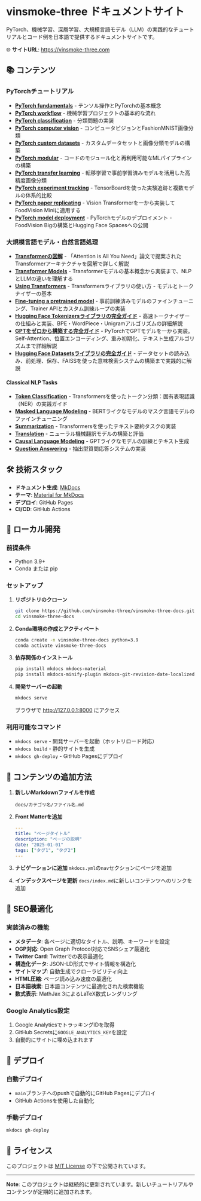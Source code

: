 # vinsmoke-three ドキュメントサイト

PyTorch、機械学習、深層学習、大規模言語モデル（LLM）の実践的なチュートリアルとコード例を日本語で提供するドキュメントサイトです。

🌐 **サイトURL**: https://vinsmoke-three.com

## 📚 コンテンツ

### PyTorchチュートリアル

- **[PyTorch fundamentals](docs/PyTorch/01_pytorch_fundamentals.md)** - テンソル操作とPyTorchの基本概念
- **[PyTorch workflow](docs/PyTorch/02_pytorch_workflow.md)** - 機械学習プロジェクトの基本的な流れ
- **[PyTorch classification](docs/PyTorch/03_pytorch_classification.md)** - 分類問題の実装
- **[PyTorch computer vision](docs/PyTorch/04_pytorch_computer_vision.md)** - コンピュータビジョンとFashionMNIST画像分類
- **[PyTorch custom datasets](docs/PyTorch/05_pytorch_custom_datasets.md)** - カスタムデータセットと画像分類モデルの構築
- **[PyTorch modular](docs/PyTorch/06_pytorch_modular.md)** - コードのモジュール化と再利用可能なMLパイプラインの構築
- **[PyTorch transfer learning](docs/PyTorch/07_pytorch_transfer_learning.md)** - 転移学習で事前学習済みモデルを活用した高精度画像分類
- **[PyTorch experiment tracking](docs/PyTorch/08_pytorch_experiment_tracking.md)** - TensorBoardを使った実験追跡と複数モデルの体系的比較
- **[PyTorch paper replicating](docs/PyTorch/09_pytorch_paper_replicating.md)** - Vision Transformerを一から実装してFoodVision Miniに適用する
- **[PyTorch model deployment](docs/PyTorch/10_pytorch_model_deployment.md)** - PyTorchモデルのデプロイメント - FoodVision Bigの構築とHugging Face Spacesへの公開

### 大規模言語モデル・自然言語処理

- **[Transformerの図解](docs/LLM/00_illustrated_transformer.md)** - 「Attention is All You Need」論文で提案されたTransformerアーキテクチャを図解で詳しく解説
- **[Transformer Models](docs/LLM/01_transformer_models.md)** - Transformerモデルの基本概念から実装まで、NLPとLLMの違いを理解する
- **[Using Transformers](docs/LLM/02_using_transformers.md)** - Transformersライブラリの使い方 - モデルとトークナイザーの基本
- **[Fine-tuning a pretrained model](docs/LLM/03_fine_tuning_a_pretrained_model.md)** - 事前訓練済みモデルのファインチューニング、Trainer APIとカスタム訓練ループの実装
- **[Hugging Face Tokenizersライブラリの完全ガイド](docs/LLM/04_the_huggingface_tokenizers_library.md)** - 高速トークナイザーの仕組みと実装、BPE・WordPiece・Unigramアルゴリズムの詳細解説
- **[GPTをゼロから構築する完全ガイド](docs/LLM/05_Let's_build_GPT_from_scratch.md)** - PyTorchでGPTモデルを一から実装。Self-Attention、位置エンコーディング、重み初期化、テキスト生成アルゴリズムまで詳細解説
- **[Hugging Face Datasetsライブラリの完全ガイド](docs/LLM/06_the_huggingface_datasets_library.md)** - データセットの読み込み、前処理、保存、FAISSを使った意味検索システムの構築まで実践的に解説

#### Classical NLP Tasks

- **[Token Classification](docs/LLM/ClassicalNLP/71_token_classification.md)** - Transformersを使ったトークン分類：固有表現認識（NER）の実践ガイド
- **[Masked Language Modeling](docs/LLM/ClassicalNLP/72_masked_language_modeling.md)** - BERTライクなモデルのマスク言語モデルのファインチューニング
- **[Summarization](docs/LLM/ClassicalNLP/73_summarization.md)** - Transformersを使ったテキスト要約タスクの実装
- **[Translation](docs/LLM/ClassicalNLP/74_translation.md)** - ニューラル機械翻訳モデルの構築と評価
- **[Causal Language Modeling](docs/LLM/ClassicalNLP/75_causal_language_modeling.md)** - GPTライクなモデルの訓練とテキスト生成
- **[Question Answering](docs/LLM/ClassicalNLP/76_question_answering.md)** - 抽出型質問応答システムの実装

## 🛠️ 技術スタック

- **ドキュメント生成**: [MkDocs](https://www.mkdocs.org/)
- **テーマ**: [Material for MkDocs](https://squidfunk.github.io/mkdocs-material/)
- **デプロイ**: GitHub Pages
- **CI/CD**: GitHub Actions

## 🚀 ローカル開発

### 前提条件

- Python 3.9+
- Conda または pip

### セットアップ

1. **リポジトリのクローン**
   ```bash
   git clone https://github.com/vinsmoke-three/vinsmoke-three-docs.git
   cd vinsmoke-three-docs
   ```

2. **Conda環境の作成とアクティベート**
   ```bash
   conda create -n vinsmoke-three-docs python=3.9
   conda activate vinsmoke-three-docs
   ```

3. **依存関係のインストール**
   ```bash
   pip install mkdocs mkdocs-material
   pip install mkdocs-minify-plugin mkdocs-git-revision-date-localized-plugin
   ```

4. **開発サーバーの起動**
   ```bash
   mkdocs serve
   ```

   ブラウザで http://127.0.0.1:8000 にアクセス

### 利用可能なコマンド

- `mkdocs serve` - 開発サーバーを起動（ホットリロード対応）
- `mkdocs build` - 静的サイトを生成
- `mkdocs gh-deploy` - GitHub Pagesにデプロイ

## 📝 コンテンツの追加方法

1. **新しいMarkdownファイルを作成**
   ```
   docs/カテゴリ名/ファイル名.md
   ```

2. **Front Matterを追加**
   ```yaml
   ---
   title: "ページタイトル"
   description: "ページの説明"
   date: "2025-01-01"
   tags: ["タグ1", "タグ2"]
   ---
   ```

3. **ナビゲーションに追加**
   `mkdocs.yml`の`nav`セクションにページを追加

4. **インデックスページを更新**
   `docs/index.md`に新しいコンテンツへのリンクを追加

## 🎨 SEO最適化

### 実装済みの機能

- **メタデータ**: 各ページに適切なタイトル、説明、キーワードを設定
- **OGP対応**: Open Graph Protocol対応でSNSシェア最適化
- **Twitter Card**: Twitterでの表示最適化
- **構造化データ**: JSON-LD形式でサイト情報を構造化
- **サイトマップ**: 自動生成でクローラビリティ向上
- **HTML圧縮**: ページ読み込み速度の最適化
- **日本語検索**: 日本語コンテンツに最適化された検索機能
- **数式表示**: MathJax 3によるLaTeX数式レンダリング

### Google Analytics設定

1. Google AnalyticsでトラッキングIDを取得
2. GitHub Secretsに`GOOGLE_ANALYTICS_KEY`を設定
3. 自動的にサイトに埋め込まれます

## 🚀 デプロイ

### 自動デプロイ

- `main`ブランチへのpushで自動的にGitHub Pagesにデプロイ
- GitHub Actionsを使用した自動化

### 手動デプロイ

```bash
mkdocs gh-deploy
```

## 📄 ライセンス

このプロジェクトは [MIT License](LICENSE) の下で公開されています。

---

**Note**: このプロジェクトは継続的に更新されています。新しいチュートリアルやコンテンツが定期的に追加されます。
